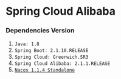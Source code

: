 # Spring Cloud Alibaba

### Dependencies Version
1. `Java: 1.8`
2. `Spring Boot: 2.1.10.RELEASE`
3. `Spring Cloud: Greenwich.SR3`
4. `Spring Cloud Alibaba: 2.1.1.RELEASE`
5. [`Nacos 1.1.4 Standalone`](https://github.com/nacos-group/nacos-docker)


